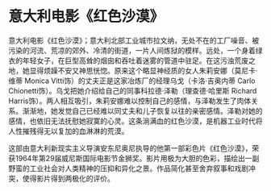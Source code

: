 # 意大利电影《红色沙漠》

意大利电影《红色沙漠》；意大利北部工业城市拉文纳，无处不在的工厂噪音、被污染的河流、荒凉的郊外、冷清的街道，一片人间炼狱的模样。远处，一个身着绿衣的年轻女子，在巨型高耸的烟囱和吞吐着迷雾的管道中驻足。在这污浊荒废之地，她显得烦躁不安又神思恍惚。原来这个略显神经质的女人朱莉安娜（莫尼卡·维蒂 Monica Vitti饰）的丈夫正是这家冶炼厂的经理乌戈（卡洛·吉奥内蒂 Carlo Chionetti饰）。乌戈把她介绍给自己的同事科拉德·泽勒（理查德·哈里斯 Richard Harris饰）。两人相互吸引，朱莉安娜难以控制自己的感情，与泽勒发生了肉体关系。渐渐地，她发觉自己已经难以同丈夫和儿子恢复以往的亲密感情。泽勒对她的感情，也依旧无法抚慰她寂寞的心灵。这条淌满血的红色沙漠，是机器工业时代将人性摧残得无以复加的血淋淋的荒漠。

这部由意大利新现实主义导演安东尼奥尼执导的他第一部彩色片《红色沙漠》，荣获1964年第29届威尼斯国际电影节金狮奖。影片用极为大胆的色彩，描绘出一副野蛮的工业社会对人类精神的压抑和异化之景。作品简化甚至舍弃叙事和戏剧冲突，使得影片得到两极化的评价。